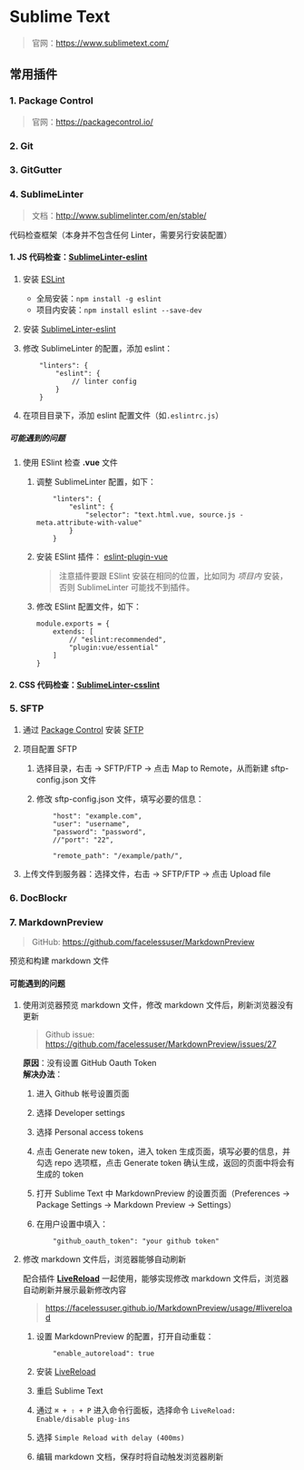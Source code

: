 # Sublime Text

> 官网：<https://www.sublimetext.com/>

## 常用插件

### 1. Package Control

> 官网：<https://packagecontrol.io/>

### 2. Git

### 3. GitGutter

### 4. SublimeLinter

> 文档：<http://www.sublimelinter.com/en/stable/>

代码检查框架（本身并不包含任何 Linter，需要另行安装配置）

#### 1. JS 代码检查：**[SublimeLinter-eslint](https://packagecontrol.io/packages/SublimeLinter-eslint)**

1. 安装 [ESLint](https://eslint.org/)
   - 全局安装：`npm install -g eslint`
   - 项目内安装：`npm install eslint --save-dev`
2. 安装 [SublimeLinter-eslint](https://packagecontrol.io/packages/SublimeLinter-eslint)
3. 修改 SublimeLinter 的配置，添加 eslint：

   ```
       "linters": {
           "eslint": {
               // linter config
           }
       }
   ```

4. 在项目目录下，添加 eslint 配置文件（如`.eslintrc.js`）

##### 可能遇到的问题

1. 使用 ESlint 检查 **.vue** 文件

   1. 调整 SublimeLinter 配置，如下：

      ```
          "linters": {
              "eslint": {
                  "selector": "text.html.vue, source.js - meta.attribute-with-value"
              }
          }
      ```

   2. 安装 ESlint 插件： [eslint-plugin-vue](https://github.com/vuejs/eslint-plugin-vue)
      > 注意插件要跟 ESlint 安装在相同的位置，比如同为 _项目内_ 安装，否则 SublimeLinter 可能找不到插件。
   3. 修改 ESlint 配置文件，如下：

      ```
      module.exports = {
          extends: [
              // "eslint:recommended",
              "plugin:vue/essential"
          ]
      }
      ```

#### 2. CSS 代码检查：**[SublimeLinter-csslint](https://packagecontrol.io/packages/SublimeLinter-csslint)**

### 5. SFTP

1. 通过 [Package Control](https://packagecontrol.io/) 安装 [SFTP](https://packagecontrol.io/packages/SFTP)
2. 项目配置 SFTP

   1. 选择目录，右击 -> SFTP/FTP -> 点击 Map to Remote，从而新建 sftp-config.json 文件
   2. 修改 sftp-config.json 文件，填写必要的信息：

      ```
          "host": "example.com",
          "user": "username",
          "password": "password",
          //"port": "22",

          "remote_path": "/example/path/",
      ```

3. 上传文件到服务器：选择文件，右击 -> SFTP/FTP -> 点击 Upload file

### 6. DocBlockr

### 7. Markdown​Preview

> GitHub: <https://github.com/facelessuser/MarkdownPreview>

预览和构建 markdown 文件

#### 可能遇到的问题

1. 使用浏览器预览 markdown 文件，修改 markdown 文件后，刷新浏览器没有更新

   > Github issue: <https://github.com/facelessuser/MarkdownPreview/issues/27>

   **原因**：没有设置 GitHub Oauth Token  
   **解决办法**：

   1. 进入 Github 帐号设置页面
   2. 选择 Developer settings
   3. 选择 Personal access tokens
   4. 点击 Generate new token，进入 token 生成页面，填写必要的信息，并勾选 repo 选项框，点击 Generate token 确认生成，返回的页面中将会有生成的 token
   5. 打开 Sublime Text 中 Markdown​Preview 的设置页面（Preferences -> Package Settings -> Markdown Preview -> Settings）
   6. 在用户设置中填入：

      ```
          "github_oauth_token": "your github token"
      ```

2. 修改 markdown 文件后，浏览器能够自动刷新

   配合插件 **[Live​Reload](https://packagecontrol.io/packages/LiveReload)** 一起使用，能够实现修改 markdown 文件后，浏览器自动刷新并展示最新修改内容

   > <https://facelessuser.github.io/MarkdownPreview/usage/#livereload>

   1. 设置 Markdown​Preview 的配置，打开自动重载：

      ```
          "enable_autoreload": true
      ```

   2. 安装 [Live​Reload](https://packagecontrol.io/packages/LiveReload)
   3. 重启 Sublime Text
   4. 通过 `⌘ + ⇧ + P` 进入命令行面板，选择命令 `LiveReload: Enable/disable plug-ins`
   5. 选择 `Simple Reload with delay (400ms)`
   6. 编辑 markdown 文档，保存时将自动触发浏览器刷新

